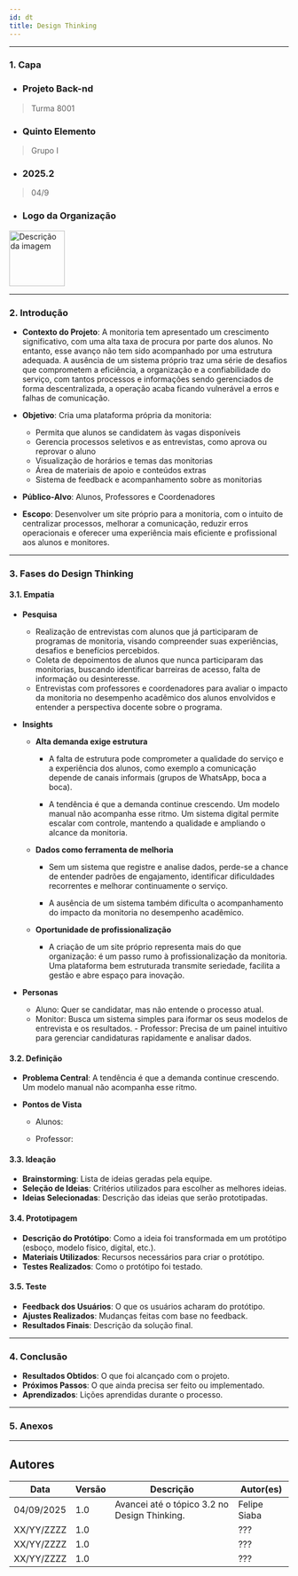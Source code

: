 ```yaml
---
id: dt
title: Design Thinking
---
```


---

### **1. Capa**

- ###  Projeto Back-nd
> Turma 8001
- ###  Quinto Elemento 
> Grupo I
- ###  2025.2
> 04/9
- ###  Logo da Organização
<img src="https://media.tenor.com/eSvQulvUm6wAAAAj/ralsei-deltarune.gif" alt="Descrição da imagem" width="100" />

---

### **2. Introdução**

- **Contexto do Projeto**: A monitoria tem apresentado um crescimento significativo, com uma alta taxa de procura por parte dos alunos. No entanto, esse avanço não tem sido acompanhado por uma estrutura adequada. A ausência de um sistema próprio traz uma série de desafios que comprometem a eficiência, a organização e a confiabilidade do serviço, com tantos processos e informações sendo gerenciados de forma descentralizada, a operação acaba ficando vulnerável a erros e falhas de comunicação.

- **Objetivo**: Cria uma plataforma própria da monitoria:
    - Permita que alunos se candidatem às vagas disponíveis
    - Gerencia processos seletivos e as entrevistas, como aprova ou reprovar o aluno
    - Visualização de horários e temas das monitorias
    - Área de materiais de apoio e conteúdos extras
    - Sistema de feedback e acompanhamento sobre as monitorias


- **Público-Alvo**: Alunos, Professores e Coordenadores
- **Escopo**: Desenvolver um site próprio para a monitoria, com o intuito de centralizar processos, melhorar a comunicação, reduzir erros operacionais e oferecer uma experiência mais eficiente e profissional aos alunos e monitores.
---

### **3. Fases do Design Thinking**

#### **3.1. Empatia**

- **Pesquisa**
    - Realização de entrevistas com alunos que já participaram de programas de monitoria, visando compreender suas experiências, desafios e benefícios percebidos.
    - Coleta de depoimentos de alunos que nunca participaram das monitorias, buscando identificar barreiras de acesso, falta de informação ou desinteresse.
    - Entrevistas com professores e coordenadores para avaliar o impacto da monitoria no desempenho acadêmico dos alunos envolvidos e entender a perspectiva docente sobre o programa.
- **Insights**

    - **Alta demanda exige estrutura**
        - A falta de estrutura pode comprometer a qualidade do serviço e a experiência dos alunos, como exemplo a comunicação depende de canais informais (grupos de WhatsApp, boca a boca).

        - A tendência é que a demanda continue crescendo. Um modelo manual não acompanha esse ritmo. Um sistema digital permite escalar com controle, mantendo a qualidade e ampliando o alcance da monitoria.

    - **Dados como ferramenta de melhoria**

        - Sem um sistema que registre e analise dados, perde-se a chance de entender padrões de engajamento, identificar dificuldades recorrentes e melhorar continuamente o serviço.

        - A ausência de um sistema também dificulta o acompanhamento do impacto da monitoria no desempenho acadêmico.

    
    - **Oportunidade de profissionalização**

        - A criação de um site próprio representa mais do que organização: é um passo rumo à profissionalização da monitoria. Uma plataforma bem estruturada transmite seriedade, facilita a gestão e abre espaço para inovação.




- **Personas**

     - Aluno: Quer se candidatar, mas não entende o processo atual.
     - Monitor: Busca um sistema simples para iformar os seus modelos de entrevista e os resultados.
      -  Professor: Precisa de um painel intuitivo para gerenciar candidaturas rapidamente e analisar dados.




#### **3.2. Definição**

- **Problema Central**: A tendência é que a demanda continue crescendo. Um modelo manual não acompanha esse ritmo.
- **Pontos de Vista**

     - Alunos: 

     - Professor:

#### **3.3. Ideação**

- **Brainstorming**: Lista de ideias geradas pela equipe.
- **Seleção de Ideias**: Critérios utilizados para escolher as melhores ideias.
- **Ideias Selecionadas**: Descrição das ideias que serão prototipadas.

#### **3.4. Prototipagem**

- **Descrição do Protótipo**: Como a ideia foi transformada em um protótipo (esboço, modelo físico, digital, etc.).
- **Materiais Utilizados**: Recursos necessários para criar o protótipo.
- **Testes Realizados**: Como o protótipo foi testado.

#### **3.5. Teste**

- **Feedback dos Usuários**: O que os usuários acharam do protótipo.
- **Ajustes Realizados**: Mudanças feitas com base no feedback.
- **Resultados Finais**: Descrição da solução final.

---

### **4. Conclusão**

- **Resultados Obtidos**: O que foi alcançado com o projeto.
- **Próximos Passos**: O que ainda precisa ser feito ou implementado.
- **Aprendizados**: Lições aprendidas durante o processo.

---

### **5. Anexos**

---

## Autores

| Data       | Versão | Descrição            | Autor(es)                          |
|------------|--------|----------------------|------------------------------------|
| 04/09/2025 | 1.0    | Avancei até o tópico 3.2 no Design Thinking. | Felipe Siaba |
| XX/YY/ZZZZ | 1.0    |  | ??? |
| XX/YY/ZZZZ | 1.0    | | ??? |
| XX/YY/ZZZZ | 1.0    |  | ??? |

